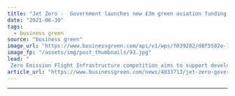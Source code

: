 ```yaml
---
title: "Jet Zero -  Government launches new £3m green aviation funding competition"
date: "2021-06-30"
tags: 
  - business green
source: "business green"
image_url: "https://www.businessgreen.com/api/v1/wps/f039282/d8f5582e-1fb6-49a9-b584-bc720b02a0df/3/british-airways-flying-sky-flight-185x114.jpg"
image_fp: "/assets/img/post_thumbnails/93.jpg"
lead: "
 Zero Emission Flight Infrastructure competition aims to support development of the charging and fuelling infrastructure that could enable zero emission flight ..."
article_url: "https://www.businessgreen.com/news/4033713/jet-zero-government-launches-gbp3m-green-aviation-funding-competition"
---
```


---
